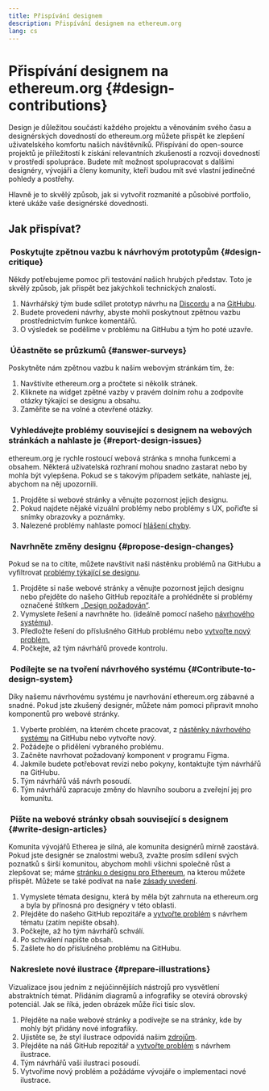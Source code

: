 ```yaml
---
title: Přispívání designem
description: Přispívání designem na ethereum.org
lang: cs
---
```


# Přispívání designem na ethereum.org {#design-contributions}

Design je důležitou součástí každého projektu a věnováním svého času a designérských dovedností do ethereum.org můžete přispět ke zlepšení uživatelského komfortu našich návštěvníků. Přispívání do open-source projektů je příležitostí k získání relevantních zkušeností a rozvoji dovedností v prostředí spolupráce. Budete mít možnost spolupracovat s dalšími designéry, vývojáři a členy komunity, kteří budou mít své vlastní jedinečné pohledy a postřehy.

Hlavně je to skvělý způsob, jak si vytvořit rozmanité a působivé portfolio, které ukáže vaše designérské dovednosti.

## Jak přispívat?

### <Emoji text=":one:" size={1} /> &nbsp;Poskytujte zpětnou vazbu k návrhovým prototypům {#design-critique}

Někdy potřebujeme pomoc při testování našich hrubých představ. Toto je skvělý způsob, jak přispět bez jakýchkoli technických znalostí.

1. Návrhářský tým bude sdílet prototyp návrhu na [Discordu](https://discord.com/invite/ethereum-org) a na [GitHubu](https://github.com/ethereum/ethereum-org-website/labels/design%20required%20%F0%9F%8E%A8).
2. Budete provedeni návrhy, abyste mohli poskytnout zpětnou vazbu prostřednictvím funkce komentářů.
3. O výsledek se podělíme v problému na GitHubu a tým ho poté uzavře.

### <Emoji text=":two:" size={1} /> &nbsp;Účastněte se průzkumů {#answer-surveys}

Poskytněte nám zpětnou vazbu k našim webovým stránkám tím, že:

1. Navštívíte ethereum.org a pročtete si několik stránek.
2. Kliknete na widget zpětné vazby v pravém dolním rohu a zodpovíte otázky týkající se designu a obsahu.
3. Zaměříte se na volné a otevřené otázky.

### <Emoji text=":three:" size={1} /> &nbsp;Vyhledávejte problémy související s designem na webových stránkách a nahlaste je {#report-design-issues}

ethereum.org je rychle rostoucí webová stránka s mnoha funkcemi a obsahem. Některá uživatelská rozhraní mohou snadno zastarat nebo by mohla být vylepšena. Pokud se s takovým případem setkáte, nahlaste jej, abychom na něj upozornili.

1. Projděte si webové stránky a věnujte pozornost jejich designu.
2. Pokud najdete nějaké vizuální problémy nebo problémy s UX, pořiďte si snímky obrazovky a poznámky.
3. Nalezené problémy nahlaste pomocí [hlášení chyby](https://github.com/ethereum/ethereum-org-website/issues/new/choose).

### <Emoji text=":four:" size={1} /> &nbsp;Navrhněte změny designu {#propose-design-changes}

Pokud se na to cítíte, můžete navštívit naši nástěnku problémů na GitHubu a vyfiltrovat [problémy týkající se designu](https://github.com/ethereum/ethereum-org-website/labels/design%20required%20%F0%9F%8E%A8).

1. Projděte si naše webové stránky a věnujte pozornost jejich designu nebo přejděte do našeho GitHub repozitáře a prohlédněte si problémy označené štítkem [„Design požadován“](https://github.com/ethereum/ethereum-org-website/labels/design%20required%20%F0%9F%8E%A8).
2. Vymyslete řešení a navrhněte ho. (ideálně pomocí našeho [návrhového systému](https://www.figma.com/community/file/1134414495420383395)).
3. Předložte řešení do příslušného GitHub problému nebo [vytvořte nový problém.](https://github.com/ethereum/ethereum-org-website/issues/new?assignees=&labels=feature+%3Asparkles%3A&template=feature_request.yaml&title=Feature+request)
4. Počkejte, až tým návrhářů provede kontrolu.

### <Emoji text=":five:" size={1} /> &nbsp;Podílejte se na tvoření návrhového systému {#Contribute-to-design-system}

Díky našemu návrhovému systému je navrhování ethereum.org zábavné a snadné. Pokud jste zkušený designér, můžete nám pomoci připravit mnoho komponentů pro webové stránky.

1. Vyberte problém, na kterém chcete pracovat, z [nástěnky návrhového systému](https://github.com/ethereum/ethereum-org-website/labels/design%20system) na GitHubu nebo vytvořte nový.
2. Požádejte o přidělení vybraného problému.
3. Začněte navrhovat požadovaný komponent v programu Figma.
4. Jakmile budete potřebovat revizi nebo pokyny, kontaktujte tým návrhářů na GitHubu.
5. Tým návrhářů váš návrh posoudí.
6. Tým návrhářů zapracuje změny do hlavního souboru a zveřejní jej pro komunitu.

### <Emoji text=":six:" size={1} /> &nbsp;Pište na webové stránky obsah související s designem {#write-design-articles}

Komunita vývojářů Etherea je silná, ale komunita designérů mírně zaostává. Pokud jste designér se znalostmi webu3, zvažte prosím sdílení svých poznatků s širší komunitou, abychom mohli všichni společně růst a zlepšovat se; máme [stránku o designu pro Ethereum](/developers/docs/design-and-ux/), na kterou můžete přispět. Můžete se také podívat na naše [zásady uvedení](/contributing/design/adding-design-resources).

1. Vymyslete témata designu, která by měla být zahrnuta na ethereum.org a byla by přínosná pro designéry v této oblasti.
2. Přejděte do našeho GitHub repozitáře a [vytvořte problém](https://github.com/ethereum/ethereum-org-website/issues/new) s návrhem tématu (zatím nepište obsah).
3. Počkejte, až ho tým návrhářů schválí.
4. Po schválení napište obsah.
5. Zašlete ho do příslušného problému na GitHubu.

### <Emoji text=":seven:" size={1} /> &nbsp;Nakreslete nové ilustrace {#prepare-illustrations}

Vizualizace jsou jedním z nejúčinnějších nástrojů pro vysvětlení abstraktních témat. Přidáním diagramů a infografiky se otevírá obrovský potenciál. Jak se říká, jeden obrázek může říci tisíc slov.

1. Přejděte na naše webové stránky a podívejte se na stránky, kde by mohly být přidány nové infografiky.
2. Ujistěte se, že styl ilustrace odpovídá našim [zdrojům](/assets/).
3. Přejděte na náš GitHub repozitář a [vytvořte problém](https://github.com/ethereum/ethereum-org-website/issues/new) s návrhem ilustrace.
4. Tým návrhářů vaši ilustraci posoudí.
5. Vytvoříme nový problém a požádáme vývojáře o implementaci nové ilustrace.
